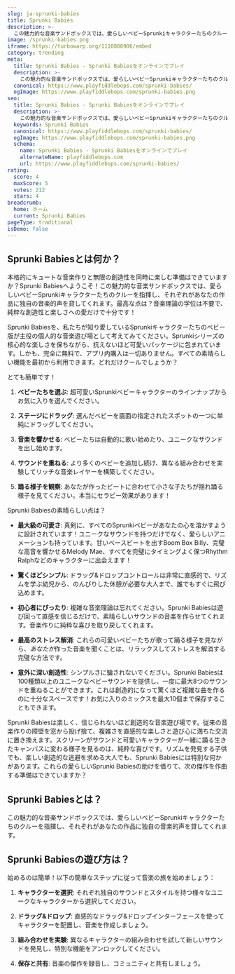 ```yaml
---
slug: ja-sprunki-babies
title: Sprunki Babies
description: >-
  この魅力的な音楽サンドボックスでは、愛らしいベビーSprunkiキャラクターたちのクルーを指揮し、それぞれがあなたの作品に独自の音楽的声を貸してくれます。
image: /sprunki-babies.png
iframe: https://turbowarp.org/1110888906/embed
category: trending
meta:
  title: Sprunki Babies - Sprunki Babiesをオンラインでプレイ
  description: >-
    この魅力的な音楽サンドボックスでは、愛らしいベビーSprunkiキャラクターたちのクルーを指揮し、それぞれがあなたの作品に独自の音楽的声を貸してくれます。
  canonical: https://www.playfiddlebops.com/sprunki-babies/
  ogImage: https://www.playfiddlebops.com/sprunki-babies.png
seo:
  title: Sprunki Babies - Sprunki Babiesをオンラインでプレイ
  description: >-
    この魅力的な音楽サンドボックスでは、愛らしいベビーSprunkiキャラクターたちのクルーを指揮し、それぞれがあなたの作品に独自の音楽的声を貸してくれます。
  keywords: Sprunki Babies
  canonical: https://www.playfiddlebops.com/sprunki-babies/
  ogImage: https://www.playfiddlebops.com/sprunki-babies.png
  schema:
    name: Sprunki Babies - Sprunki Babiesをオンラインでプレイ
    alternateName: playfiddlebops.com
    url: https://www.playfiddlebops.com/sprunki-babies/
rating:
  score: 4
  maxScore: 5
  votes: 212
  stars: 4
breadcrumb:
  home: ホーム
  current: Sprunki Babies
pageType: traditional
isDemo: false
---
```


## Sprunki Babiesとは何か？

本格的にキュートな音楽作りと無限の創造性を同時に楽しむ準備はできていますか？Sprunki Babiesへようこそ！この魅力的な音楽サンドボックスでは、愛らしいベビーSprunkiキャラクターたちのクルーを指揮し、それぞれがあなたの作品に独自の音楽的声を貸してくれます。最高な点は？音楽理論の学位は不要で、純粋な創造性と楽しさへの愛だけで十分です！

Sprunki Babiesを、私たちが知り愛しているSprunkiキャラクターたちのベビー版が主役の個人的な音楽遊び場として考えてみてください。Sprunkiシリーズの核心的な楽しさを保ちながら、抗えないほど可愛いパッケージに包まれています。しかも、完全に無料で、アプリ内購入は一切ありません。すべての素晴らしい機能を最初から利用できます。どれだけクールでしょうか？

とても簡単です！

1. **ベビーたちを選ぶ**: 超可愛いSprunkiベビーキャラクターのラインナップからお気に入りを選んでください。

1. **ステージにドラッグ**: 選んだベビーを画面の指定されたスポットの一つに単純にドラッグしてください。

1. **音楽を響かせる**: ベビーたちは自動的に歌い始めたり、ユニークなサウンドを出し始めます。

1. **サウンドを重ねる**: より多くのベビーを追加し続け、異なる組み合わせを実験してリッチな音楽レイヤーを構築してください。

1. **踊る様子を観察**: あなたが作ったビートに合わせて小さな子たちが揺れ踊る様子を見てください。本当にセラピー効果があります！

Sprunki Babiesの素晴らしい点は？

- **最大級の可愛さ**: 真剣に、すべてのSprunkiベビーがあなたの心を溶かすように設計されています！ユニークなサウンドを持つだけでなく、愛らしいアニメーションも持っています。甘いベースビートを出すBoom Box Billy、完璧な高音を響かせるMelody Mae、すべてを完璧にタイミングよく保つRhythm Ralphなどのキャラクターに出会えます！

- **驚くほどシンプル**: ドラッグ&ドロップコントロールは非常に直感的で、リズムを学ぶ幼児から、のんびりした休憩が必要な大人まで、誰でもすぐに飛び込めます。

- **初心者にぴったり**: 複雑な音楽理論は忘れてください。Sprunki Babiesは遊び回って直感を信じるだけで、素晴らしいサウンドの音楽を作らせてくれます。音楽作りに純粋な喜びを取り戻してくれます。

- **最高のストレス解消**: これらの可愛いベビーたちが歌って踊る様子を見ながら、*あなたが*作った音楽を聞くことは、リラックスしてストレスを解消する完璧な方法です。

- **意外に深い創造性**: シンプルさに騙されないでください。Sprunki Babiesは100種類以上のユニークなベビーサウンドを提供し、一度に最大8つのサウンドを重ねることができます。これは創造的になって驚くほど複雑な曲を作るのに十分なスペースです！お気に入りのミックスを最大10個まで保存することもできます。

Sprunki Babiesは楽しく、信じられないほど創造的な音楽遊び場です。従来の音楽作りの障壁を窓から投げ捨て、複雑さを直感的な楽しさと遊び心に満ちた交流に置き換えます。スクリーンがサウンドと可愛いキャラクターが一緒に踊る生きたキャンバスに変わる様子を見るのは、純粋な喜びです。リズムを発見する子供でも、楽しい創造的な逃避を求める大人でも、Sprunki Babiesには特別な何かがあります。これらの愛らしいSprunki Babiesの助けを借りて、次の傑作を作曲する準備はできていますか？

## Sprunki Babiesとは？

この魅力的な音楽サンドボックスでは、愛らしいベビーSprunkiキャラクターたちのクルーを指揮し、それぞれがあなたの作品に独自の音楽的声を貸してくれます。

## Sprunki Babiesの遊び方は？

始めるのは簡単！以下の簡単なステップに従って音楽の旅を始めましょう：

1. **キャラクターを選択**: それぞれ独自のサウンドとスタイルを持つ様々なユニークなキャラクターから選択してください。

1. **ドラッグ&ドロップ**: 直感的なドラッグ&ドロップインターフェースを使ってキャラクターを配置し、音楽を作成しましょう。

1. **組み合わせを実験**: 異なるキャラクターの組み合わせを試して新しいサウンドを発見し、特別な機能をアンロックしてください。

1. **保存と共有**: 音楽の傑作を録音し、コミュニティと共有しましょう。